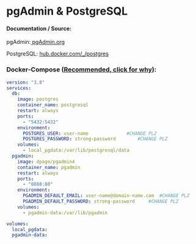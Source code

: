 # pgAdmin & PostgreSQL

#### Documentation / Source:

pgAdmin:[ pgAdmin.org](https://www.pgadmin.org/docs/pgadmin4/latest/container_deployment.html)

PostgreSQL: [hub.docker.com/_/postgres](https://github.com/docker-library/docs/tree/master/postgres)

### Docker-Compose ([Recommended, click for why](https://docs.docker.com/compose/intro/features-uses/ "docs.docker.com Why use Compose")):

```yaml
version: "3.8"
services:
  db:
    image: postgres
    container_name: postgresql
    restart: always
    ports:
      - "5432:5432"
    environment:
      POSTGRES_USER: user-name 				#CHANGE PLZ
      POSTGRES_PASSWORD: strong-password 		#CHANGE PLZ
    volumes:
      - local_pgdata:/var/lib/postgresql/data
  pgadmin:
    image: dpage/pgadmin4
    container_name: pgadmin
    restart: always
    ports:
      - "8888:80"
    environment:
      PGADMIN_DEFAULT_EMAIL: user-name@domain-name.com 	#CHANGE PLZ
      PGADMIN_DEFAULT_PASSWORD: strong-password 	#CHANGE PLZ
    volumes:
      - pgadmin-data:/var/lib/pgadmin

volumes:
  local_pgdata:
  pgadmin-data:

```
